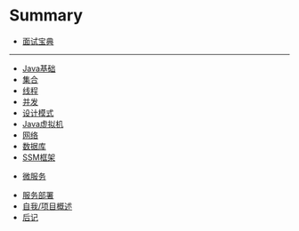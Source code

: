 # Summary
 * [面试宝典](README.md)
 
 ---
 
 * [Java基础](/pages/Base.md)
 * [集合](/pages/Collection.md)
 * [线程](/pages/Thread.md)
 * [并发](/pages/Concurrence.md)
 * [设计模式](/pages/DesignPatterns.md)
 * [Java虚拟机](/pages/JVM.md)
 * [网络](/pages/Network.md)
 * [数据库](/pages/Database.md)
 * [SSM框架](/pages/SSM.md)
 <!-- * [中间件](/pages/Middleware.md) -->
 * [微服务](/pages/MicroService.md)
 <!-- * [算法](/pages/Arithmetic.md) -->
 * [服务部署](/pages/Deploy.md)
 * [自我/项目概述](/pages/Introduction.md)
 * [后记](/pages/Ending.md)

